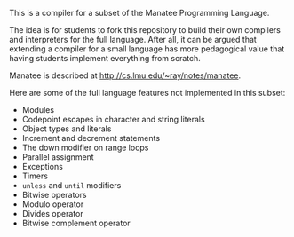 
This is a compiler for a subset of the Manatee Programming Language.

The idea is for students to fork this repository to build their own 
compilers and interpreters for the full language.  After all, it can
be argued that extending a compiler for a small language has more
pedagogical value that having students implement everything from scratch.

Manatee is described at http://cs.lmu.edu/~ray/notes/manatee.

Here are some of the full language features not implemented in this subset:

* Modules
* Codepoint escapes in character and string literals
* Object types and literals
* Increment and decrement statements
* The down modifier on range loops
* Parallel assignment
* Exceptions
* Timers
* `unless` and `until` modifiers
* Bitwise operators
* Modulo operator
* Divides operator
* Bitwise complement operator
